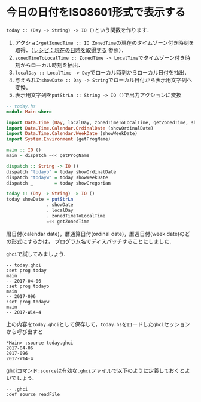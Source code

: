 今日の日付をISO8601形式で表示する
=================================

``today :: (Day -> String) -> IO ()``という関数を作ります．

1. アクション``getZonedTime :: IO ZonedTime``の現在のタイムゾーン付き時刻を取得．（[レシピ：現在の日時を取得する](https://github.com/haskell-jp/recipe-collection/blob/master/%E6%97%A5%E4%BB%98%E3%81%A8%E6%99%82%E5%88%BB/%E7%8F%BE%E5%9C%A8%E3%81%AE%E6%97%A5%E6%99%82%E3%82%92%E5%8F%96%E5%BE%97%E3%81%99%E3%82%8B.md#ローカルタイム) 参照）．
2. ``zonedTimeToLocalTime :: ZonedTime -> LocalTime``でタイムゾーン付き時刻からローカル時刻を抽出．
3. ``localDay :: LocalTime -> Day``でローカル時刻からローカル日付を抽出．
4. 与えられた``showDate :: Day -> String``でローカル日付から表示用文字列へ変換．
5. 表示用文字列を``putStrLn :: String -> IO ()``で出力アクションに変換

```haskell
-- today.hs
module Main where

import Data.Time (Day, localDay, zonedTimeToLocalTime, getZonedTime, showGregorian)
import Data.Time.Calendar.OrdinalDate (showOrdinalDate)
import Data.Time.Calendar.WeekDate (showWeekDate)
import System.Environment (getProgName)

main :: IO ()
main = dispatch =<< getProgName

dispatch :: String -> IO ()
dispatch "todayo" = today showOrdinalDate
dispatch "todayw" = today showWeekDate
dispatch _        = today showGregorian

today :: (Day -> String) -> IO ()
today showDate = putStrLn
               . showDate
               . localDay
               . zonedTimeToLocalTime
               =<< getZonedTime
```

暦日付(calendar date)，暦通算日付(ordinal date)，暦週日付(week date)のどの形式にするかは，
プログラム名でディスパッチすることにしました．

``ghci``で試してみましょう．

```
-- today.ghci
:set prog today
main
-- 2017-04-06
:set prog todayo
main
-- 2017-096
:set prog todayw
main
-- 2017-W14-4
```

上の内容を``today.ghci``として保存して，``today.hs``をロードした``ghci``セッションから呼び出すと

```
*Main> :source today.ghci
2017-04-06
2017-096
2017-W14-4
```

ghciコマンド``:source``は有効な``.ghci``ファイルで以下のように定義しておくとよいでしょう．

```
-- .ghci
:def source readFile
```
